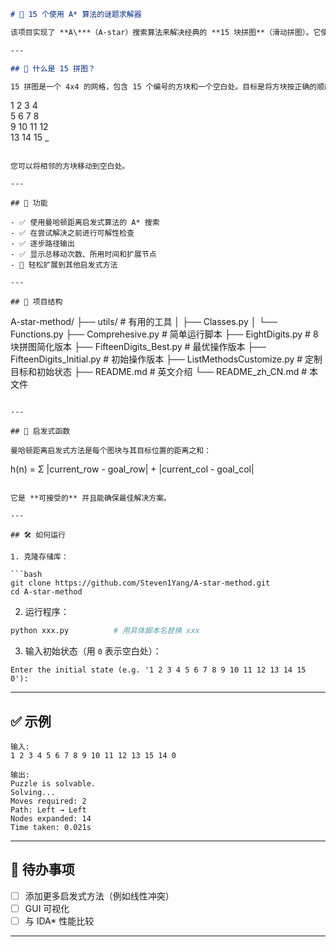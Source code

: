 ```markdown
# 🧩 15 个使用 A* 算法的谜题求解器

该项目实现了 **A\***（A-star）搜索算法来解决经典的 **15 块拼图**（滑动拼图）。它使用可接受的启发式算法（曼哈顿距离）来有效地找到最优解。

---

## 📌 什么是 15 拼图？

15 拼图是一个 4x4 的网格，包含 15 个编号的方块和一个空白处。目标是将方块按正确的顺序滑动：

```
 1  2  3  4  
 5  6  7  8  
 9 10 11 12  
13 14 15  _  
```

您可以将相邻的方块移动到空白处。

---

## 🚀 功能

- ✅ 使用曼哈顿距离启发式算法的 A* 搜索
- ✅ 在尝试解决之前进行可解性检查
- ✅ 逐步路径输出
- ✅ 显示总移动次数、所用时间和扩展节点
- 🔧 轻松扩展到其他启发式方法

---

## 📂 项目结构

```
A-star-method/
├── utils/                         # 有用的工具
│   ├── Classes.py
│   └── Functions.py
├── Comprehesive.py                # 简单运行脚本
├── EightDigits.py                 # 8块拼图简化版本
├── FifteenDigits_Best.py          # 最优操作版本
├── FifteenDigits_Initial.py       # 初始操作版本
├── ListMethodsCustomize.py        # 定制目标和初始状态
├── README.md                      # 英文介绍
└── README_zh_CN.md                   # 本文件
```

---

## 🧠 启发式函数

曼哈顿距离启发式方法是每个图块与其目标位置的距离之和：

```
h(n) = Σ |current_row - goal_row| + |current_col - goal_col|
```

它是 **可接受的** 并且能确保最佳解决方案。

---

## 🛠️ 如何运行

1. 克隆存储库：

```bash
git clone https://github.com/Steven1Yang/A-star-method.git
cd A-star-method
```

2. 运行程序：

```bash
python xxx.py          # 用具体脚本名替换 xxx
```

3. 输入初始状态（用 `0` 表示空白处）：

```
Enter the initial state (e.g. '1 2 3 4 5 6 7 8 9 10 11 12 13 14 15 0'):
```

---

## ✅ 示例

```
输入:
1 2 3 4 5 6 7 8 9 10 11 12 13 15 14 0

输出:
Puzzle is solvable.
Solving...
Moves required: 2
Path: Left → Left
Nodes expanded: 14
Time taken: 0.021s
```

---

## 🧪 待办事项

- [ ] 添加更多启发式方法（例如线性冲突）
- [ ] GUI 可视化
- [ ] 与 IDA* 性能比较

---
